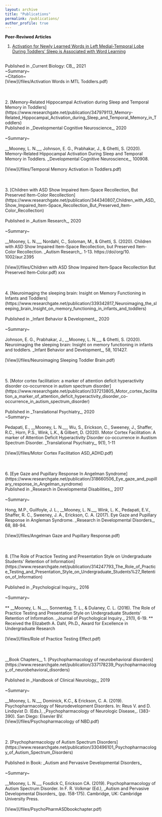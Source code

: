 ```yaml
---
layout: archive
title: "Publications"
permalink: /publications/
author_profile: true
---
```

__Peer-Reviwed Articles__
1. [Activation for Newly Learned Words in Left Medial-Temporal Lobe During Toddlers’ Sleep is Associated with Word Learning](https://www.researchgate.net/publication/355498630_Activation_for_newly_learned_words_in_left_medial-temporal_lobe_during_toddlers'_sleep_is_associated_with_memory_for_words) 
<br/>
Published in _Current Biology: CB_, 2021
<br/>
~Summary~
<br/>
~Citation~
<br/>
[View](/files/Activation Words in MTL Toddlers.pdf)
<br/>
<br/>
<br/>
<br/>
2. [Memory-Related Hippocampal Activation during Sleep and Temporal Memory in Toddlers](https://www.researchgate.net/publication/347979113_Memory-Related_Hippocampal_Activation_during_Sleep_and_Temporal_Memory_in_Toddlers)
<br/>
Published in _Developmental Cognitive Neuroscience_, 2020
<br/>
<br/>
~Summary~
<br/>
<br/>
__Mooney, L. N.__, Johnson, E. G., Prabhakar, J., & Ghetti, S. (2020). Memory-Related Hippocampal Activation During Sleep and Temporal Memory in Toddlers. _Developmental Cognitive Neuroscience_, 100908.
<br/>
<br/>
[View](/files/Temporal Memory Activation in Toddlers.pdf)
<br/>
<br/>
<br/>
<br/>
3. [Children with ASD Show Impaired Item-Space Recollection, But Preserved Item-Color Recollection](https://www.researchgate.net/publication/344340807_Children_with_ASD_Show_Impaired_Item-Space_Recollection_But_Preserved_Item-Color_Recollection)
<br/>
<br/>
Published in _Autism Research_, 2020
<br/>
<br/>
~Summary~
<br/>
<br/>
__Mooney, L. N.__, Nordahl, C., Soloman, M., & Ghetti, S. (2020). Children with ASD Show Impaired Item-Space Recollection, but Preserved Item-Color Recollection. _Autism Research_. 1-13. https://doi/org/10. 1002/aur.2395
<br/>
<br/>
[View](/files/Children with ASD Show Impaired Item‐Space Recollection  But Preserved Item‐Color.pdf) xxx
<br/>
<br/>
<br/>
<br/>
4. [Neuroimaging the sleeping brain: Insight on Memory Functioning in Infants and Toddlers](https://www.researchgate.net/publication/339342817_Neuroimaging_the_sleeping_brain_Insight_on_memory_functioning_in_infants_and_toddlers)
<br/>
<br/>
Published in _Infant Behavior & Development_, 2020
<br/>
<br/>
~Summary~
<br/>
<br/>
Johnson, E. G., Prabhakar, J., __Mooney, L. N.__, & Ghetti, S. (2020). Neuroimaging the sleeping brain: Insight on memory functioning in infants and toddlers. _Infant Behavior and Development_, 58, 101427.
<br/>
<br/>
[View](/files/Neuroimaging Sleeping Toddler Brain.pdf)
<br/>
<br/>
<br/>
<br/>
5. [Motor cortex facilitation: a marker of attention deficit hyperactivity disorder co-occurrence in autism spectrum disorder](https://www.researchgate.net/publication/337213805_Motor_cortex_facilitation_a_marker_of_attention_deficit_hyperactivity_disorder_co-occurrence_in_autism_spectrum_disorder)
<br/>
<br/>
Published in _Translational Psychiatry_, 2020
<br/>
~Summary~
<br/>
<br/>
Pedapati, E., __Mooney, L. N.__, Wu, S., Erickson, C., Sweeney, J., Shaffer, R.C., Horn, P.S., Wink, L.K., & Gilbert, D. (2020). Motor Cortex Facilitation: A marker of Attention Deficit Hyperactivity Disorder co-occurrence in Austism Spectrum Disorder. _Translational Psychiatry_, 9(1), 1-11
<br/>
<br/>
[View](/files/Motor Cortex Facilitation ASD_ADHD.pdf)
<br/>
<br/>
<br/>
<br/>
6. [Eye Gaze and Pupillary Response In Angelman Syndrome](https://www.researchgate.net/publication/318660506_Eye_gaze_and_pupillary_response_in_Angelman_syndrome)
<br/>
Published in _Research in Developmental Disabilities_, 2017
<br/>
<br/>
~Summary~
<br/>
<br/>
Hong, M.P., Guilfoyle, J. L., __Mooney, L. N.__, Wink, L. K., Pedapati, E.V., Shaffer, R. C., Sweeney, J. A., Erickson, C. A. (2017). Eye Gaze and Pupillary Response in Angleman Syndrome. _Research in Developmental Disorders_, 68, 88-94.
<br/>
<br/>
[View](/files/Angelman Gaze and Pupillary Response.pdf)
<br/>
<br/>
<br/>
<br/>
8. [The Role of Practice Testing and Presentation Style on Undergraduate Students' Retention of Information](https://www.researchgate.net/publication/314247793_The_Role_of_Practice_Testing_and_Presentation_Style_on_Undergraduate_Students%27_Retention_of_Information)
<br/>
<br/>
Published in _Psychological Inquiry_, 2016
<br/>
<br/>
~Summary~
<br/>
<br/>
** __Mooney, L. N.__., Sonnentag, T. L., & Dulaney, C. L. (2016). The Role of Practice Testing and Presentation Style on Undergraduate Students' Retention of Information. _Journal of Psychological Inquiry._ 21(1), 6-19.
  ** Received the Elizabeth A. Dahl, Ph.D., Award for Excellence in Undergraduate Research
<br/>
<br/>
[View](/files/Role of Practice Testing Effect.pdf)
<br/>
<br/>
<br/>
<br/>
__Book Chapters__
1. [Psychopharmacology of neurobehavioral disorders](https://www.researchgate.net/publication/337178239_Psychopharmacology_of_neurobehavioral_disorders)
<br/>
<br/>
Published in _Handbook of Clinical Neurology_, 2019
<br/>
<br/>
~Summary~
<br/>
<br/>
__Mooney, L. N.__, Dominick, K.C., & Erickson, C. A. (2019). Psychopharmacology of Neurodevelopment Disorders. In: Reus V. and D. Lindqvist D. (Eds.), _Psychopharmacology of Neurologic Disease_. (383-390). San Diego: Elsevier BV.
<br/>
[View](/files/Psychopharmacology of NBD.pdf)
<br/>
<br/>
<br/>
<br/>
2. [Psychopharmacology of Autism Spectrum Disorders](https://www.researchgate.net/publication/330496101_Psychopharmacology_of_Autism_Spectrum_Disorders)
<br/>
<br/>
Published in Book: _Autism and Pervasive Developmental Disorders_
<br/>
<br/>
~Summary~
<br/>
<br/>
__Mooney, L. N.__, Fosdick C, Erickson CA. (2019). Psychopharmacology of Autism Spectrum Disorder. In F. R. Volkmar (Ed.), _Autism and Pervasive Developmental Disorders_ (pp. 158-175). Cambridge, UK: Cambridge University Press. 
<br/>
<br/>
[View](/files/PsychoPharmASDbookchapter.pdf)
